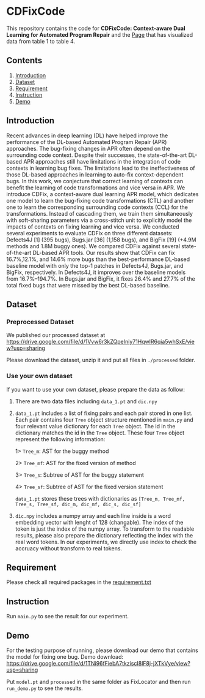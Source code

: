 # CDFixCode

This repository contains the code for **CDFixCode: Context-aware Dual Learning for Automated Program Repair** and the [Page](https://cdfixresearch.github.io/CDFixPage/) that has visualized data from table 1 to table 4.

## Contents

1. [Introduction](#Introduction)
2. [Dataset](#Dataset)
3. [Requirement](#Requirement)
4. [Instruction](#Instruction)
5. [Demo](#Demo)

## Introduction

Recent advances in deep learning (DL) have helped improve the
performance of the DL-based Automated Program Repair (APR)
approaches. The bug-fixing changes in APR often depend on the surrounding code context. Despite their successes, the state-of-the-art
DL-based APR approaches still have limitations in the integration
of code contexts in learning bug fixes. The limitations lead to the
ineffectiveness of those DL-based approaches in learning to auto-fix
context-dependent bugs. In this work, we conjecture that correct
learning of contexts can benefit the learning of code transformations and vice versa in APR. We introduce CDFix, a context-aware
dual learning APR model, which dedicates one model to learn the
bug-fixing code transformations (CTL) and another one to learn the
corresponding surrounding code contexts (CCL) for the transformations. Instead of cascading them, we train them simultaneously
with soft-sharing parameters via a cross-stitch unit to explicitly
model the impacts of contexts on fixing learning and vice versa.
We conducted several experiments to evaluate CDFix on three
different datasets: Defects4J [1] (395 bugs), Bugs.jar [36] (1,158
bugs), and BigFix [19] (+4.9M methods and 1.8M buggy ones). We
compared CDFix against several state-of-the-art DL-based APR
tools. Our results show that CDFix can fix 16.7%,12.1%, and 14.6%
more bugs than the best-performance DL-based baseline model
with only the top-1 patches in Defects4J, Bugs.jar, and BigFix, respectively. In Defects4J, it improves over the baseline models from
16.7%–194.7%. In Bugs.jar and BigFix, it fixes 26.4% and 27.7% of
the total fixed bugs that were missed by the best DL-based baseline.

## Dataset

### Preprocessed Dataset

We published our processed dataset at https://drive.google.com/file/d/1Vvw6r3kZQpeIniy71HqwlR6qia5whSxE/view?usp=sharing

Please download the dataset, unzip it and put all files in ```./processed``` folder.

### Use your own dataset

If you want to use your own dataset, please prepare the data as follow:

1. There are two data files including ```data_1.pt``` and ```dic.npy```

2. ```data_1.pt``` includes a list of fixing pairs and each pair stored in one list. Each pair contains four ```Tree``` object structure mentioned in ```main.py``` and four relevant value dictionary for each ```Tree``` object. The id in the dictionary matches the id in the ```Tree``` object. These four ```Tree``` object represent the following information:

	1> ```Tree_m```: AST for the buggy method
	
	2> ```Tree_mf```: AST for the fixed version of method
	
	3> ```Tree_s```: Subtree of AST for the buggy statement
	
	4> ```Tree_sf```: Subtree of AST for the fixed version statement
	
	```data_1.pt``` stores these trees with dictionaries as ```[Tree_m, Tree_mf, Tree_s, Tree_sf, dic_m, dic_mf, dic_s, dic_sf]```

3. ```dic.npy``` includes a numpy array and each line inside is a word embedding vector with lenght of 128 (changable). The index of the token is just the index of the numpy array. To transform to the readable results, please also prepare the dictionary reflecting the index with the real word tokens. In our experiments, we directly use index to check the accruacy without transform to real tokens.

## Requirement

Please check all required packages in the [requirement.txt](https://github.com/cdfixresearch/cdfixresearch/blob/main/requirement.txt) 

## Instruction

Run ```main.py``` to see the result for our experiment. 

## Demo

For the testing purpose of running, please download our demo that contains the model for fixing one bug. Demo download: https://drive.google.com/file/d/1TNi96fFiebA7tkziscI8lF8j-jXTkVye/view?usp=sharing

Put ```model.pt``` and ```processed``` in the same folder as FixLocator and then run ```run_demo.py``` to see the results.
